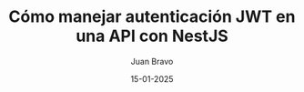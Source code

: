 ---
title: "Cómo manejar autenticación JWT en una API con NestJS"
date: "15-01-2025"
author: "Juan Bravo"
description: ""
---